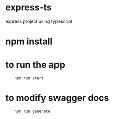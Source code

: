 # express-ts
express project using typescript




# npm install




# to run the app 
        npm run start
 # to modify swagger docs 
        npm run generate
